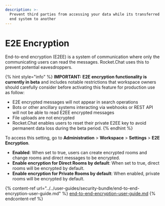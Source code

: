 ```yaml
---
description: >-
  Prevent third parties from accessing your data while its transferred from one
  end system to another
---
```


# E2E Encryption

End-to-end encryption (E2EE) is a system of communication where only the communicating users can read the messages. Rocket.Chat uses this to prevent potential eavesdroppers.

{% hint style="info" %}
**IMPORTANT:** **E2E encryption functionality is currently in beta** and includes notable restrictions that workspace owners should carefully consider before activating this feature for production use as follow:

* E2E encrypted messages will not appear in search operations
* Bots or other ancillary systems interacting via webhooks or REST API will not be able to read E2EE encrypted messages
* File uploads are not encrypted
* Rocket.Chat enables users to reset their private E2EE key to avoid permanent data loss during the beta period.
{% endhint %}

To access this setting, go to **Administration** > **Workspace** > **Settings** > **E2E Encryption**.

* **Enabled**: When set to true, users can create encrypted rooms and change rooms and direct messages to be encrypted.
* **Enable encryption for Direct Rooms by default**: When set to true, direct rooms will be encrypted by default.
* **Enable encryption for Private Rooms by default**: When enabled, private rooms will be encrypted by default.

{% content-ref url="../../user-guides/security-bundle/end-to-end-encryption-user-guide.md" %}
[end-to-end-encryption-user-guide.md](../../user-guides/security-bundle/end-to-end-encryption-user-guide.md)
{% endcontent-ref %}
